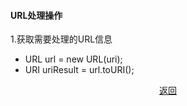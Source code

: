 #### URL处理操作
1.获取需要处理的URL信息    
- URL url = new URL(uri);
- URI uriResult = url.toURI();


[<center>返回</center>](../javase_menu.md)

